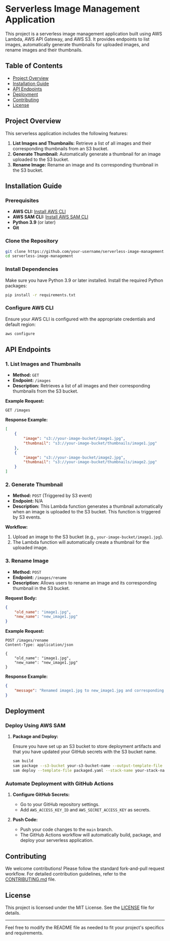 
# Serverless Image Management Application

This project is a serverless image management application built using AWS Lambda, AWS API Gateway, and AWS S3. It provides endpoints to list images, automatically generate thumbnails for uploaded images, and rename images and their thumbnails.

## Table of Contents

- [Project Overview](#project-overview)
- [Installation Guide](#installation-guide)
- [API Endpoints](#api-endpoints)
- [Deployment](#deployment)
- [Contributing](#contributing)
- [License](#license)

## Project Overview

This serverless application includes the following features:
1. **List Images and Thumbnails:** Retrieve a list of all images and their corresponding thumbnails from an S3 bucket.
2. **Generate Thumbnail:** Automatically generate a thumbnail for an image uploaded to the S3 bucket.
3. **Rename Image:** Rename an image and its corresponding thumbnail in the S3 bucket.

## Installation Guide

### Prerequisites

- **AWS CLI:** [Install AWS CLI](https://docs.aws.amazon.com/cli/latest/userguide/cli-configure-quickstart.html)
- **AWS SAM CLI:** [Install AWS SAM CLI](https://docs.aws.amazon.com/serverless-application-model/latest/developerguide/serverless-sam-cli-install.html)
- **Python 3.9** (or later)
- **Git**

### Clone the Repository

```bash
git clone https://github.com/your-username/serverless-image-management.git
cd serverless-image-management
```

### Install Dependencies

Make sure you have Python 3.9 or later installed. Install the required Python packages:

```bash
pip install -r requirements.txt
```

### Configure AWS CLI

Ensure your AWS CLI is configured with the appropriate credentials and default region:

```bash
aws configure
```

## API Endpoints

### 1. List Images and Thumbnails

- **Method:** `GET`
- **Endpoint:** `/images`
- **Description:** Retrieves a list of all images and their corresponding thumbnails from the S3 bucket.

**Example Request:**
```http
GET /images
```

**Response Example:**
```json
[
    {
        "image": "s3://your-image-bucket/image1.jpg",
        "thumbnail": "s3://your-image-bucket/thumbnails/image1.jpg"
    },
    {
        "image": "s3://your-image-bucket/image2.jpg",
        "thumbnail": "s3://your-image-bucket/thumbnails/image2.jpg"
    }
]
```

### 2. Generate Thumbnail

- **Method:** `POST` (Triggered by S3 event)
- **Endpoint:** N/A
- **Description:** This Lambda function generates a thumbnail automatically when an image is uploaded to the S3 bucket. This function is triggered by S3 events.

**Workflow:**
1. Upload an image to the S3 bucket (e.g., `your-image-bucket/image1.jpg`).
2. The Lambda function will automatically create a thumbnail for the uploaded image.

### 3. Rename Image

- **Method:** `POST`
- **Endpoint:** `/images/rename`
- **Description:** Allows users to rename an image and its corresponding thumbnail in the S3 bucket.

**Request Body:**
```json
{
    "old_name": "image1.jpg",
    "new_name": "new_image1.jpg"
}
```

**Example Request:**
```http
POST /images/rename
Content-Type: application/json

{
    "old_name": "image1.jpg",
    "new_name": "new_image1.jpg"
}
```

**Response Example:**
```json
{
    "message": "Renamed image1.jpg to new_image1.jpg and corresponding thumbnail."
}
```

## Deployment

### Deploy Using AWS SAM

1. **Package and Deploy:**

   Ensure you have set up an S3 bucket to store deployment artifacts and that you have updated your GitHub secrets with the S3 bucket name.

   ```bash
   sam build
   sam package --s3-bucket your-s3-bucket-name --output-template-file packaged.yaml
   sam deploy --template-file packaged.yaml --stack-name your-stack-name --capabilities CAPABILITY_IAM --no-fail-on-empty-changeset
   ```

### Automate Deployment with GitHub Actions

1. **Configure GitHub Secrets:**
   - Go to your GitHub repository settings.
   - Add `AWS_ACCESS_KEY_ID` and `AWS_SECRET_ACCESS_KEY` as secrets.

2. **Push Code:**
   - Push your code changes to the `main` branch.
   - The GitHub Actions workflow will automatically build, package, and deploy your serverless application.

## Contributing

We welcome contributions! Please follow the standard fork-and-pull request workflow. For detailed contribution guidelines, refer to the [CONTRIBUTING.md](CONTRIBUTING.md) file.

## License

This project is licensed under the MIT License. See the [LICENSE](LICENSE) file for details.

---

Feel free to modify the README file as needed to fit your project's specifics and requirements.

